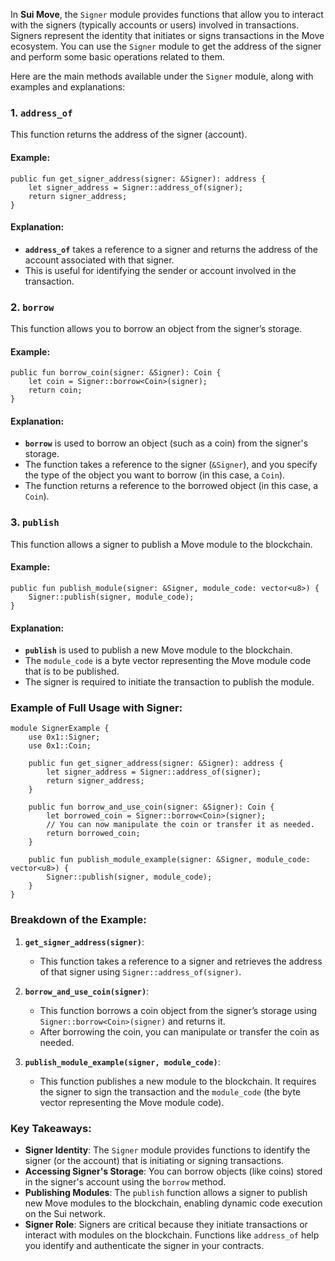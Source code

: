 In **Sui Move**, the `Signer` module provides functions that allow you to interact with the signers (typically accounts or users) involved in transactions. Signers represent the identity that initiates or signs transactions in the Move ecosystem. You can use the `Signer` module to get the address of the signer and perform some basic operations related to them.

Here are the main methods available under the `Signer` module, along with examples and explanations:

### 1. **`address_of`**
This function returns the address of the signer (account).

#### Example:
```move
public fun get_signer_address(signer: &Signer): address {
    let signer_address = Signer::address_of(signer);
    return signer_address;
}
```

#### Explanation:
- **`address_of`** takes a reference to a signer and returns the address of the account associated with that signer.
- This is useful for identifying the sender or account involved in the transaction.

### 2. **`borrow`**
This function allows you to borrow an object from the signer’s storage.

#### Example:
```move
public fun borrow_coin(signer: &Signer): Coin {
    let coin = Signer::borrow<Coin>(signer);
    return coin;
}
```

#### Explanation:
- **`borrow`** is used to borrow an object (such as a coin) from the signer's storage. 
- The function takes a reference to the signer (`&Signer`), and you specify the type of the object you want to borrow (in this case, a `Coin`).
- The function returns a reference to the borrowed object (in this case, a `Coin`).

### 3. **`publish`**
This function allows a signer to publish a Move module to the blockchain.

#### Example:
```move
public fun publish_module(signer: &Signer, module_code: vector<u8>) {
    Signer::publish(signer, module_code);
}
```

#### Explanation:
- **`publish`** is used to publish a new Move module to the blockchain.
- The `module_code` is a byte vector representing the Move module code that is to be published.
- The signer is required to initiate the transaction to publish the module.

### Example of Full Usage with Signer:

```move
module SignerExample {
    use 0x1::Signer;
    use 0x1::Coin;

    public fun get_signer_address(signer: &Signer): address {
        let signer_address = Signer::address_of(signer);
        return signer_address;
    }

    public fun borrow_and_use_coin(signer: &Signer): Coin {
        let borrowed_coin = Signer::borrow<Coin>(signer);
        // You can now manipulate the coin or transfer it as needed.
        return borrowed_coin;
    }

    public fun publish_module_example(signer: &Signer, module_code: vector<u8>) {
        Signer::publish(signer, module_code);
    }
}
```

### Breakdown of the Example:
1. **`get_signer_address(signer)`**: 
   - This function takes a reference to a signer and retrieves the address of that signer using `Signer::address_of(signer)`.
   
2. **`borrow_and_use_coin(signer)`**: 
   - This function borrows a coin object from the signer’s storage using `Signer::borrow<Coin>(signer)` and returns it.
   - After borrowing the coin, you can manipulate or transfer the coin as needed.

3. **`publish_module_example(signer, module_code)`**: 
   - This function publishes a new module to the blockchain. It requires the signer to sign the transaction and the `module_code` (the byte vector representing the Move module code).
   
### Key Takeaways:
- **Signer Identity**: The `Signer` module provides functions to identify the signer (or the account) that is initiating or signing transactions.
- **Accessing Signer's Storage**: You can borrow objects (like coins) stored in the signer's account using the `borrow` method.
- **Publishing Modules**: The `publish` function allows a signer to publish new Move modules to the blockchain, enabling dynamic code execution on the Sui network.
- **Signer Role**: Signers are critical because they initiate transactions or interact with modules on the blockchain. Functions like `address_of` help you identify and authenticate the signer in your contracts.
